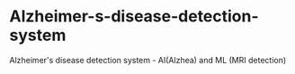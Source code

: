 # Alzheimer-s-disease-detection-system
Alzheimer's disease detection system - AI(Alzhea) and ML (MRI detection)

